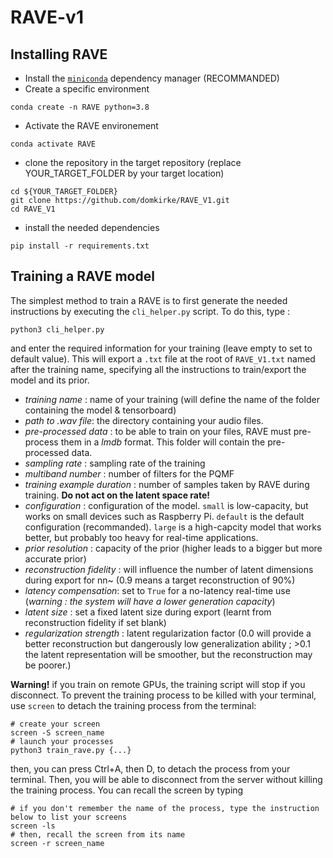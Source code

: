 # RAVE-v1

## Installing RAVE

- Install the [`miniconda`](https://docs.conda.io/en/latest/miniconda.html) dependency manager (RECOMMANDED)
- Create a specific environment
```shell
conda create -n RAVE python=3.8
```
-  Activate the RAVE environement
```
conda activate RAVE
```
- clone the repository in the target repository (replace YOUR_TARGET_FOLDER by your target location)
```
cd ${YOUR_TARGET_FOLDER}
git clone https://github.com/domkirke/RAVE_V1.git
cd RAVE_V1
```
- install the needed dependencies
```
pip install -r requirements.txt
```

## Training a RAVE model
The simplest method to train a RAVE is to first generate the needed instructions by executing the `cli_helper.py` script.
To do this, type : 
```
python3 cli_helper.py
```
and enter the required information for your training (leave empty to set to default value). This will export a `.txt` file at the root of `RAVE_V1.txt` named after the training name, specifying all the instructions to train/export the model and its prior. 
- *training name* : name of your training (will define the name of the folder containing the model & tensorboard)
- *path to .wav file*: the directory containing your audio files.
- *pre-processed data* : to be able to train on your files, RAVE must pre-process them in a *lmdb* format. This folder will contain the pre-processed data. 
- *sampling rate* : sampling rate of the training
- *multiband number* : number of filters for the PQMF
- *training example duration* : number of samples taken by RAVE during training. **Do not act on the latent space rate!**
- *configuration* : configuration of the model. `small` is low-capacity, but works on small devices such as Raspberry Pi. `default` is the default configuration (recommanded). `large` is a high-capcity model that works better, but probably too heavy for real-time applications.
- *prior resolution* : capacity of the prior (higher leads to a bigger but more accurate prior)
- *reconstruction fidelity* : will influence the number of latent dimensions during export for nn~ (0.9 means a target reconstruction of 90%)
- *latency compensation*: set to `True` for a no-latency real-time use (*warning : the system will have a lower generation capacity*)
- *latent size* : set a fixed latent size during export (learnt from reconstruction fidelity if set blank)
- *regularization strength* : latent regularization factor (0.0 will provide a better reconstruction but dangerously low generalization ability ; >0.1 the latent representation will be smoother, but the reconstruction may be poorer.)


**Warning!** if you train on remote GPUs, the training script will stop if you disconnect. To prevent the training process to be killed with your terminal, use `screen` to detach the training process from the terminal: 
```
# create your screen
screen -S screen_name
# launch your processes 
python3 train_rave.py {...}
```
then, you can press Ctrl+A, then D, to detach the process from your terminal. Then, you will be able to disconnect from the server without killing the training process. You can recall the screen by typing
```
# if you don't remember the name of the process, type the instruction below to list your screens
screen -ls
# then, recall the screen from its name
screen -r screen_name
```
